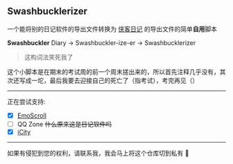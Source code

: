 ## Swashbucklerizer

一个能将别的日记软件的导出文件转换为 [侠客日记](https://github.com/Yu-Core/SwashbucklerDiary) 的导出文件的简单**自用**脚本

**Swashbuckler** Diary -> Swashbuckler-ize-er -> Swashbucklerizer  

> 这构词法笑死我了

这个小脚本是在期末的考试周的前一个周末搓出来的，所以首先注释几乎没有，其次还写成一坨，最后我要去迎接自己的死亡了（指考试），考完再见（）

---

正在尝试支持:
- [x] [EmoScroll](https://github.com/Sakawish/Universe)
- [ ] QQ Zone ~~什么原来这是日记软件吗~~
- [x] [iCity](https://icity.ly/)

---

如果有侵犯到您的权利，请联系我，我会马上将这个仓库切到私有 🙏